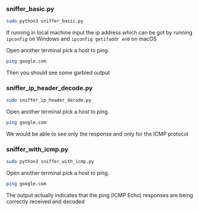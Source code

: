 ### sniffer_basic.py

```bash
sudo python3 sniffer_basic.py 
```
If running in local machine input the ip address which can be got by running `ipconfig` on Windows and `ipconfig getifaddr en0` on macOS

Open another terminal pick a host to ping.
```bash
ping google.com 
```
Then you should see some garbled output 

### sniffer_ip_header_decode.py

```bash
sudo sniffer_ip_header_decode.py 
```
Open another terminal pick a host to ping.
```bash
ping google.com 
```
We would be able to see only the response and only for the ICMP protocol
### sniffer_with_icmp.py

```bash
sudo python3 sniffer_with_icmp.py
```
Open another terminal pick a host to ping.
```bash
ping google.com 
```

The output actually indicates that the ping (ICMP Echo) responses are being correctly received and decoded